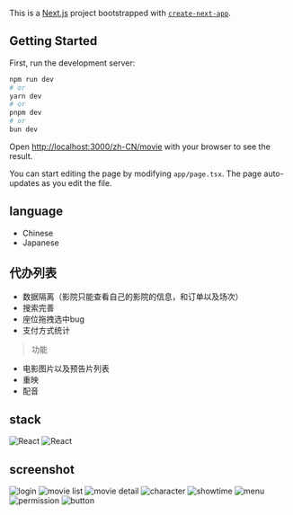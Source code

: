 This is a [Next.js](https://nextjs.org/) project bootstrapped with [`create-next-app`](https://github.com/vercel/next.js/tree/canary/packages/create-next-app).

## Getting Started

First, run the development server:

```bash
npm run dev
# or
yarn dev
# or
pnpm dev
# or
bun dev
```

Open [http://localhost:3000/zh-CN/movie](http://localhost:3000/zh-CN/movie) with your browser to see the result.

You can start editing the page by modifying `app/page.tsx`. The page auto-updates as you edit the file.

## language

- Chinese
- Japanese

## 代办列表

- 数据隔离（影院只能查看自己的影院的信息，和订单以及场次）
- 搜索完善
- 座位拖拽选中bug
- 支付方式统计

> 功能

- 电影图片以及预告片列表
- 重映
- 配音

## stack

![React](public/logo/React.png)
![React](public/logo/TypeScript.png)

## screenshot

![login](./screenshot/01.png)
![movie list](./screenshot/02.png)
![movie detail](./screenshot/03.png)
![character](./screenshot/04.png)
![showtime](./screenshot/05.png)
![menu](./screenshot/06.png)
![permission](./screenshot/07.png)
![button](./screenshot/08.png)

